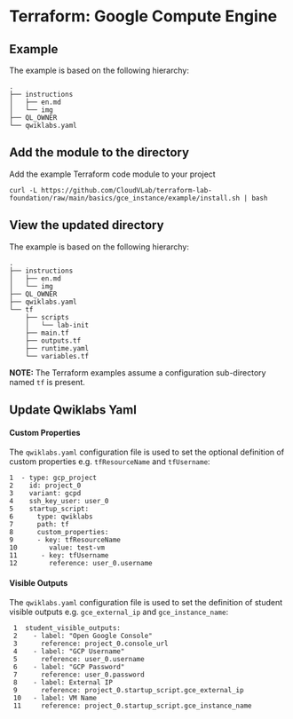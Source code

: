 # Terraform: Google Compute Engine

## Example

The example is based on the following hierarchy:
```
.
├── instructions
│   ├── en.md
│   └── img
├── QL_OWNER
└── qwiklabs.yaml 
```

## Add the module to the directory 

Add the example Terraform code module to your project

```
curl -L https://github.com/CloudVLab/terraform-lab-foundation/raw/main/basics/gce_instance/example/install.sh | bash
```

## View the updated directory 

The example is based on the following hierarchy:

```
.
├── instructions
│   ├── en.md
│   └── img
├── QL_OWNER
├── qwiklabs.yaml
└── tf
    ├── scripts 
    │   └── lab-init
    ├── main.tf
    ├── outputs.tf
    ├── runtime.yaml
    └── variables.tf
```

__NOTE:__ The Terraform examples assume a configuration sub-directory 
named `tf` is present.

## Update Qwiklabs Yaml

#### Custom Properties

The `qwiklabs.yaml` configuration file is used to set the optional definition of 
custom properties e.g. `tfResourceName` and `tfUsername`:

```
1  - type: gcp_project
2    id: project_0
3    variant: gcpd
4    ssh_key_user: user_0
5    startup_script:
6      type: qwiklabs
7      path: tf
8      custom_properties:
9      - key: tfResourceName
10        value: test-vm
11      - key: tfUsername
12        reference: user_0.username
```

#### Visible Outputs

The `qwiklabs.yaml` configuration file is used to set the definition of 
student visible outputs e.g. `gce_external_ip` and `gce_instance_name`: 

```
 1  student_visible_outputs:
 2    - label: "Open Google Console"
 3      reference: project_0.console_url
 4    - label: "GCP Username"
 5      reference: user_0.username
 6    - label: "GCP Password"
 7      reference: user_0.password
 8    - label: External IP
 9      reference: project_0.startup_script.gce_external_ip
 10   - label: VM Name
 11     reference: project_0.startup_script.gce_instance_name
```
